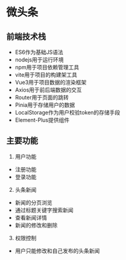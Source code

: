 # 微头条
## 前端技术栈
- ES6作为基础JS语法
- nodejs用于运行环境
- npm用于项目依赖管理工具
- vite用于项目的构建架工具
- Vue3用于项目数据的渲染框架
- Axios用于前后端数据的交互
- Router用于页面的跳转
- Pinia用于存储用户的数据
- LocalStorage作为用户校验token的存储手段
- Element-Plus提供组件
## 主要功能 
1. 用户功能
  - 注册功能
  - 登录功能
2. 头条新闻
  - 新闻的分页浏览
  - 通过标题关键字搜索新闻
  - 查看新闻详情
  - 新闻的修改和删除
3. 权限控制
  - 用户只能修改和自己发布的头条新闻